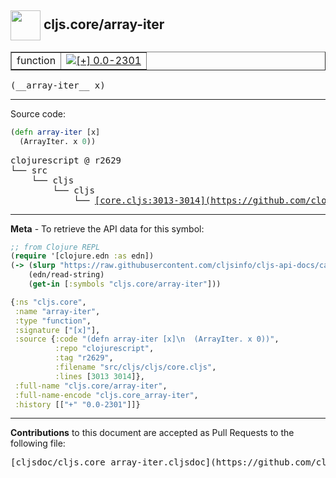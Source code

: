 ## <img width="48px" valign="middle" src="http://i.imgur.com/Hi20huC.png"> cljs.core/array-iter

 <table border="1">
<tr>

<td>function</td>
<td><a href="https://github.com/cljsinfo/cljs-api-docs/tree/0.0-2301"><img valign="middle" alt="[+] 0.0-2301" src="https://img.shields.io/badge/+-0.0--2301-lightgrey.svg"></a> </td>
</tr>
</table>

 <samp>
(__array-iter__ x)<br>
</samp>

---





Source code:

```clj
(defn array-iter [x]
  (ArrayIter. x 0))
```

 <pre>
clojurescript @ r2629
└── src
    └── cljs
        └── cljs
            └── <ins>[core.cljs:3013-3014](https://github.com/clojure/clojurescript/blob/r2629/src/cljs/cljs/core.cljs#L3013-L3014)</ins>
</pre>


---

__Meta__ - To retrieve the API data for this symbol:

```clj
;; from Clojure REPL
(require '[clojure.edn :as edn])
(-> (slurp "https://raw.githubusercontent.com/cljsinfo/cljs-api-docs/catalog/cljs-api.edn")
    (edn/read-string)
    (get-in [:symbols "cljs.core/array-iter"]))
```

```clj
{:ns "cljs.core",
 :name "array-iter",
 :type "function",
 :signature ["[x]"],
 :source {:code "(defn array-iter [x]\n  (ArrayIter. x 0))",
          :repo "clojurescript",
          :tag "r2629",
          :filename "src/cljs/cljs/core.cljs",
          :lines [3013 3014]},
 :full-name "cljs.core/array-iter",
 :full-name-encode "cljs.core_array-iter",
 :history [["+" "0.0-2301"]]}

```

---

__Contributions__ to this document are accepted as Pull Requests to the following file:

 <pre>
[cljsdoc/cljs.core_array-iter.cljsdoc](https://github.com/cljsinfo/cljs-api-docs/blob/master/cljsdoc/cljs.core_array-iter.cljsdoc)
</pre>

